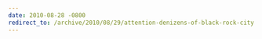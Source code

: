 ```yaml
---
date: 2010-08-28 -0800
redirect_to: /archive/2010/08/29/attention-denizens-of-black-rock-city.aspx/
---
```

